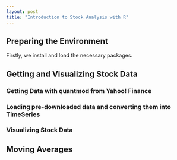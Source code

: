 ```yaml
---
layout: post
title: "Introduction to Stock Analysis with R"
---
```


## Preparing the Environment
Firstly, we install and load the necessary packages.



## Getting and Visualizing Stock Data
### Getting Data with quantmod from Yahoo! Finance

### Loading pre-downloaded data and converting them into TimeSeries

### Visualizing Stock Data

## Moving Averages
